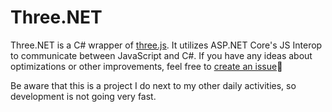 # Three.NET
Three.NET is a C# wrapper of [three.js](https://threejs.org). It utilizes ASP.NET Core's JS Interop to communicate between JavaScript and C#. If you have any ideas about optimizations or other improvements, feel free to [create an issue](https://github.com/JonathanBout/Three.NET/issues/new/choose)🙂

Be aware that this is a project I do next to my other daily activities, so development is not going very fast.
